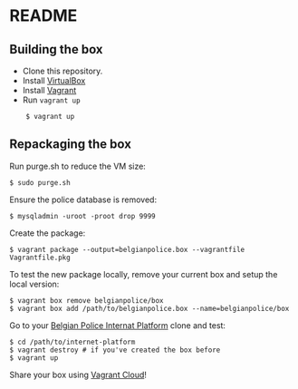 README
======

Building the box
----------------

* Clone this repository.
* Install [VirtualBox](http://www.virtualbox.org/)
* Install [Vagrant](http://downloads.vagrantup.com/)
* Run `vagrant up`

```
    $ vagrant up
```

Repackaging the box
-----------------

Run purge.sh to reduce the VM size:

    $ sudo purge.sh
	
Ensure the police database is removed:

    $ mysqladmin -uroot -proot drop 9999
	
Create the package: 

    $ vagrant package --output=belgianpolice.box --vagrantfile Vagrantfile.pkg 

To test the new package locally, remove your current box and setup the local version:

    $ vagrant box remove belgianpolice/box
    $ vagrant box add /path/to/belgianpolice.box --name=belgianpolice/box
	
Go to your [Belgian Police Internat Platform](https://github.com/belgianpolice/internet-platform) clone and test: 

    $ cd /path/to/internet-platform
    $ vagrant destroy # if you've created the box before
    $ vagrant up
	
Share your box using [Vagrant Cloud](http://vagrantcloud.com)!